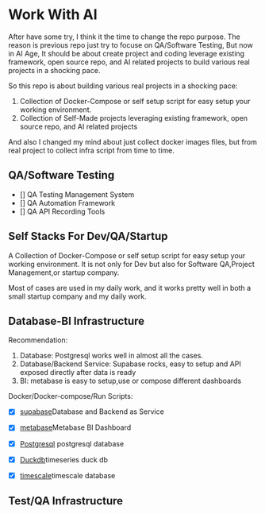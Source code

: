 # Work With AI

After have some try, I think it the time to change the repo purpose.
The reason is previous repo just try to focuse on QA/Software Testing, But now in AI Age,
It should be about create project and coding leverage existing framework, open source repo, and AI related projects
to build various real projects in a shocking pace.

So this repo is about building various real projects in a shocking pace:

1. Collection of Docker-Compose or self setup script for easy setup your working environment.
2. Collection of Self-Made projects leveraging existing framework, open source repo, and AI related projects

And also I changed my mind about just collect docker images files, but from real project to collect infra script from time to time.

## QA/Software Testing

- [] QA Testing Management System
- [] QA Automation Framework
- [] QA API Recording Tools

## Self Stacks For Dev/QA/Startup

A Collection of Docker-Compose or self setup script for easy setup your working environment.
It is not only for Dev but also for Software QA,Project Management,or startup company.

Most of cases are used in my daily work, and it works pretty well in both a small startup company and my
daily work.

## Database-BI Infrastructure

Recommendation:

1. Database: Postgresql works well in almost all the cases.
2. Database/Backend Service: Supabase rocks, easy to setup and API exposed directly after data is ready
3. BI: metabase is easy to setup,use or compose different dashboards

Docker/Docker-compose/Run Scripts:

- [X] [supabase](./database/supabase/docker/docker-compose.yaml)Database and Backend as Service
- [X] [metabase](./database/bi/metabase/docker/docker-compose.yaml)Metabase BI Dashboard
- [X] [Postgresql](./database/postgresql/docker-compose.yaml) postgresql database
- [X] [Duckdb](./database/duckdb/docker-compose.yaml)timeseries duck db
- [X] [timescale](./database/timescale/docker-compose.yaml)timescale database



## Test/QA Infrastructure
